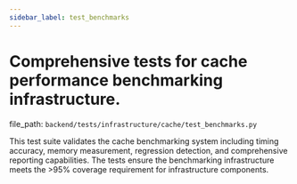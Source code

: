 ```yaml
---
sidebar_label: test_benchmarks
---
```


# Comprehensive tests for cache performance benchmarking infrastructure.

  file_path: `backend/tests/infrastructure/cache/test_benchmarks.py`

This test suite validates the cache benchmarking system including timing accuracy,
memory measurement, regression detection, and comprehensive reporting capabilities.
The tests ensure the benchmarking infrastructure meets the >95% coverage requirement
for infrastructure components.
